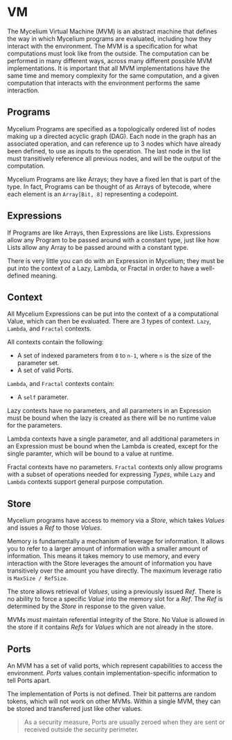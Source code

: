 # VM

The Mycelium Virtual Machine (MVM) is an abstract machine that defines the way in which Mycelium programs are evaluated, including how they interact with the environment.
The MVM is a specification for what computations must look like from the outside.
The computation can be performed in many different ways, across many different possible MVM implementations.
It is important that all MVM implementations have the same time and memory complexity for the same computation, and a given computation that interacts with the environment performs the same interaction.

## Programs
Mycelium Programs are specified as a topologically ordered list of nodes making up a directed acyclic graph (DAG).
Each node in the graph has an associated operation, and can reference up to 3 nodes which have already been defined, to use as inputs to the operation.
The last node in the list must transitively reference all previous nodes, and will be the output of the computation.

Mycelium Programs are like Arrays; they have a fixed len that is part of the type.  In fact, Programs can be thought of as Arrays of bytecode, where each element is an `Array[Bit, 8]` representing a codepoint.

## Expressions
If Programs are like Arrays, then Expressions are like Lists.
Expressions allow any Program to be passed around with a constant type, just like how Lists allow any Array to be passed around with a constant type.

There is very little you can do with an Expression in Mycelium; they must be put into the context of a Lazy, Lambda, or Fractal in order to have a well-defined meaning.

## Context
All Mycelium Expressions can be put into the context of a a computational Value, which can then be evaluated.
There are 3 types of context. `Lazy`, `Lambda`, and `Fractal` contexts.

All contexts contain the following:
- A set of indexed parameters from `0` to `n-1`, where `n` is the size of the parameter set.
- A set of valid Ports.

`Lambda`, and `Fractal` contexts contain:
- A `self` parameter.

Lazy contexts have no parameters, and all parameters in an Expression must be bound when the lazy is created as there will be no runtime value for the parameters.

Lambda contexts have a single parameter, and all additional parameters in an Expression must be bound when the Lambda is created, except for the single paramter, which will be bound to a value at runtime.

Fractal contexts have no parameters.
`Fractal` contexts only allow programs with a subset of operations needed for expressing *Types*, while `Lazy` and `Lambda` contexts support general purpose computation.

## Store
Mycelium programs have access to memory via a *Store*, which takes *Values* and issues a *Ref* to those *Values*.

Memory is fundamentally a mechanism of leverage for information.
It allows you to refer to a larger amount of information with a smaller amount of information.
This means it takes memory to use memory, and every interaction with the Store leverages the amount of information you have transitively over the amount you have directly.
The maximum leverage ratio is `MaxSize / RefSize`.

The store allows retrieval of *Values*, using a previously issued *Ref*.
There is no ability to force a specific *Value* into the memory slot for a *Ref*.
The *Ref* is determined by the *Store* in response to the given value.

MVMs *must* maintain referential integrity of the Store.
No Value is allowed in the store if it contains *Refs* for *Values* which are not already in the store.

## Ports
An MVM has a set of valid ports, which represent capabilities to access the environment.
*Ports* values contain implementation-specific information to tell Ports apart.

The implementation of Ports is not defined.
Their bit patterns are random tokens, which will not work on other MVMs.
Within a single MVM, they can be stored and transferred just like other values.

> As a security measure, Ports are usually zeroed when they are sent or received outside the security perimeter.
